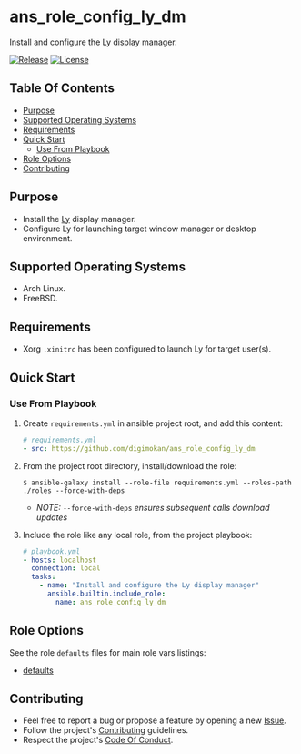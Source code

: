 # ans_role_config_ly_dm

Install and configure the Ly display manager.

[![Release](https://img.shields.io/github/release/digimokan/ans_role_config_ly_dm.svg?label=release)](https://github.com/digimokan/ans_role_config_ly_dm/releases/latest "Latest Release Notes")
[![License](https://img.shields.io/badge/license-MIT-blue.svg?label=license)](LICENSE.md "Project License")

## Table Of Contents

* [Purpose](#purpose)
* [Supported Operating Systems](#supported-operating-systems)
* [Requirements](#requirements)
* [Quick Start](#quick-start)
    * [Use From Playbook](#use-from-playbook)
* [Role Options](#role-options)
* [Contributing](#contributing)

## Purpose

* Install the [Ly](https://github.com/fairyglade/ly) display manager.
* Configure Ly for launching target window manager or desktop environment.

## Supported Operating Systems

* Arch Linux.
* FreeBSD.

## Requirements

* Xorg `.xinitrc` has been configured to launch Ly for target user(s).

## Quick Start

### Use From Playbook

1. Create `requirements.yml` in ansible project root, and add this content:

   ```yaml
   # requirements.yml
   - src: https://github.com/digimokan/ans_role_config_ly_dm
   ```

2. From the project root directory, install/download the role:

   ```shell
   $ ansible-galaxy install --role-file requirements.yml --roles-path ./roles --force-with-deps
   ```

   * _NOTE:_ `--force-with-deps` _ensures subsequent calls download updates_

3. Include the role like any local role, from the project playbook:

   ```yaml
   # playbook.yml
   - hosts: localhost
     connection: local
     tasks:
       - name: "Install and configure the Ly display manager"
         ansible.builtin.include_role:
           name: ans_role_config_ly_dm
   ```

## Role Options

See the role `defaults` files for main role vars listings:

  * [defaults](../defaults/main/)

## Contributing

* Feel free to report a bug or propose a feature by opening a new
  [Issue](https://github.com/digimokan/ans_role_config_ly_dm/issues).
* Follow the project's [Contributing](CONTRIBUTING.md) guidelines.
* Respect the project's [Code Of Conduct](CODE_OF_CONDUCT.md).

